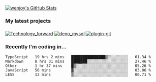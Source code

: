 
<a href="https://github.com/wenjoy">
  <img src="https://github-readme-stats.vercel.app/api?username=wenjoy&show_icons=true&title_color=fff&icon_color=79ff97&text_color=9f9f9f&bg_color=151515" alt="wenjoy's GitHub Stats" />
</a>

### My latest projects

<a href="https://github.com/wenjoy/codestats-profile-readme">
  <img align="middle" src="https://github-readme-stats.vercel.app/api/pin/?username=wenjoy&repo=Technology-forward&title_color=fff&icon_color=79ff97&text_color=9f9f9f&bg_color=151515" alt="Technology_forward" />
</a>
<a href="https://github.com/wenjoy/Geometry-Dash-Menu-Music-Randomizer">
  <img align="middle" src="https://github-readme-stats.vercel.app/api/pin/?username=wenjoy&repo=deno_mysql&title_color=fff&icon_color=79ff97&text_color=9f9f9f&bg_color=151515" alt="deno_mysql" />
</a>
<a href="https://github.com/wenjoy/Geometry-Dash-Menu-Music-Randomizer">
  <img align="middle" src="https://github-readme-stats.vercel.app/api/pin/?username=wenjoy&repo=plugin-git&title_color=fff&icon_color=79ff97&text_color=9f9f9f&bg_color=151515" alt="plugin-git" />
</a>

### Recently I'm coding in...

<!-- <a href="https://codestats.net/users/wenjoy">
  <img src='https://codestats-readme.wenjoy.cn/history-graph/wenjoy?width=850&height=300&timezone=08:00&history_days=21&max_languages=9&language_colors=["3e4053","f15854","5da5da","faa43a","60bd68","f17cb0","b2912f","decf3f","b276b2","808080"]' alt="wenjoy's Code::Stats history graph" />
</a> -->

<!--START_SECTION:waka-->
```text
TypeScript   19 hrs 2 mins   ███████████████▒░░░░░░░░░   61.34 % 
Markdown     8 hrs 31 mins   ███████░░░░░░░░░░░░░░░░░░   27.46 % 
Other        1 hr 37 mins    █▒░░░░░░░░░░░░░░░░░░░░░░░   05.26 % 
JavaScript   56 mins         ▓░░░░░░░░░░░░░░░░░░░░░░░░   03.06 % 
LESS         13 mins         ▒░░░░░░░░░░░░░░░░░░░░░░░░   00.71 % 
```
<!--END_SECTION:waka-->